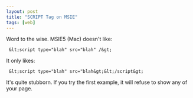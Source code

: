 ```yaml
---
layout: post
title: "SCRIPT Tag on MSIE"
tags: [web]
---
```


Word to the wise. MSIE5 (Mac) doesn't like:

     &lt;script type="blah" src="blah" /&gt; 

It only likes:

     &lt;script type="blah" src="blah&gt;&lt;/script&gt;

It's quite stubborn. If you try the first example, it will refuse to show any of your page.
